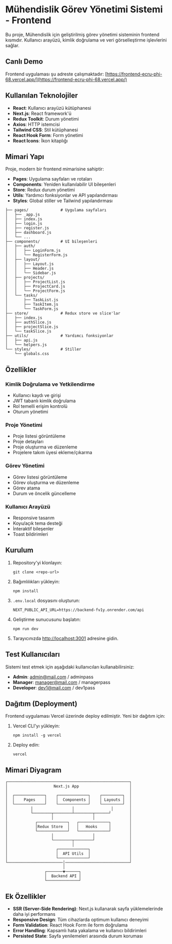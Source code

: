 # Mühendislik Görev Yönetimi Sistemi - Frontend

Bu proje, Mühendislik için geliştirilmiş görev yönetimi sisteminin frontend kısmıdır. Kullanıcı arayüzü, kimlik doğrulama ve veri görselleştirme işlevlerini sağlar.

## Canlı Demo

Frontend uygulaması şu adreste çalışmaktadır: [https://frontend-ecru-phi-68.vercel.app/](https://frontend-ecru-phi-68.vercel.app/)

## Kullanılan Teknolojiler

- **React**: Kullanıcı arayüzü kütüphanesi
- **Next.js**: React framework'ü
- **Redux Toolkit**: Durum yönetimi
- **Axios**: HTTP istemcisi
- **Tailwind CSS**: Stil kütüphanesi
- **React Hook Form**: Form yönetimi
- **React Icons**: İkon kitaplığı

## Mimari Yapı

Proje, modern bir frontend mimarisine sahiptir:

- **Pages**: Uygulama sayfaları ve rotaları
- **Components**: Yeniden kullanılabilir UI bileşenleri
- **Store**: Redux durum yönetimi
- **Utils**: Yardımcı fonksiyonlar ve API yapılandırması
- **Styles**: Global stiller ve Tailwind yapılandırması

```ascii
├── pages/              # Uygulama sayfaları
│   ├── _app.js
│   ├── index.js
│   ├── login.js
│   ├── register.js
│   ├── dashboard.js
│   └── ...
├── components/         # UI bileşenleri
│   ├── auth/
│   │   ├── LoginForm.js
│   │   └── RegisterForm.js
│   ├── layout/
│   │   ├── Layout.js
│   │   ├── Header.js
│   │   └── Sidebar.js
│   ├── projects/
│   │   ├── ProjectList.js
│   │   ├── ProjectCard.js
│   │   └── ProjectForm.js
│   └── tasks/
│       ├── TaskList.js
│       ├── TaskItem.js
│       └── TaskForm.js
├── store/              # Redux store ve slice'lar
│   ├── index.js
│   ├── authSlice.js
│   ├── projectSlice.js
│   └── taskSlice.js
├── utils/              # Yardımcı fonksiyonlar
│   ├── api.js
│   └── helpers.js
└── styles/             # Stiller
    └── globals.css
```

## Özellikler

### Kimlik Doğrulama ve Yetkilendirme
- Kullanıcı kaydı ve girişi
- JWT tabanlı kimlik doğrulama
- Rol temelli erişim kontrolü
- Oturum yönetimi

### Proje Yönetimi
- Proje listesi görüntüleme
- Proje detayları
- Proje oluşturma ve düzenleme
- Projelere takım üyesi ekleme/çıkarma

### Görev Yönetimi
- Görev listesi görüntüleme
- Görev oluşturma ve düzenleme
- Görev atama
- Durum ve öncelik güncelleme

### Kullanıcı Arayüzü
- Responsive tasarım
- Koyu/açık tema desteği
- İnteraktif bileşenler
- Toast bildirimleri

## Kurulum

1. Repository'yi klonlayın:
   ```
   git clone <repo-url>
   ```

2. Bağımlılıkları yükleyin:
   ```
   npm install
   ```

3. `.env.local` dosyasını oluşturun:
   ```
   NEXT_PUBLIC_API_URL=https://backend-fv1y.onrender.com/api
   ```

4. Geliştirme sunucusunu başlatın:
   ```
   npm run dev
   ```

5. Tarayıcınızda [http://localhost:3001](http://localhost:3001) adresine gidin.

## Test Kullanıcıları

Sistemi test etmek için aşağıdaki kullanıcıları kullanabilirsiniz:

- **Admin**: admin@mail.com / adminpass
- **Manager**: manager@mail.com / managerpass
- **Developer**: dev1@mail.com / dev1pass

## Dağıtım (Deployment)

Frontend uygulaması Vercel üzerinde deploy edilmiştir. Yeni bir dağıtım için:

1. Vercel CLI'yı yükleyin:
   ```
   npm install -g vercel
   ```

2. Deploy edin:
   ```
   vercel
   ```

## Mimari Diyagram

```
┌─────────────────────────────────────────────────────┐
│                    Next.js App                      │
│                                                     │
│  ┌─────────────┐    ┌─────────────┐    ┌─────────┐  │
│  │    Pages    │    │  Components │    │ Layouts │  │
│  └─────────────┘    └─────────────┘    └─────────┘  │
│          │                 │                │       │
│          └────────┬────────┴────────┬──────┘        │
│                   │                 │               │
│            ┌─────────────┐   ┌─────────────┐        │
│            │Redux Store  │   │   Hooks     │        │
│            └─────────────┘   └─────────────┘        │
│                   │                 │               │
│                   └────────┬────────┘               │
│                            │                        │
│                     ┌─────────────┐                 │
│                     │  API Utils  │                 │
│                     └─────────────┘                 │
└────────────────────────│────────────────────────────┘
                         │
                 ┌───────▼──────┐
                 │  Backend API │
                 └──────────────┘
```

## Ek Özellikler

- **SSR (Server-Side Rendering)**: Next.js kullanarak sayfa yüklemelerinde daha iyi performans
- **Responsive Design**: Tüm cihazlarda optimum kullanıcı deneyimi
- **Form Validation**: React Hook Form ile form doğrulama
- **Error Handling**: Kapsamlı hata yakalama ve kullanıcı bildirimleri
- **Persisted State**: Sayfa yenilemeleri arasında durum koruması 